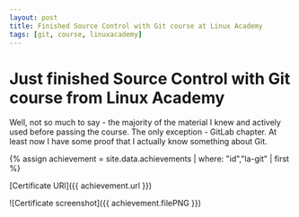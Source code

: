 ```yaml
---
layout: post
title: Finished Source Control with Git course at Linux Academy
tags: [git, course, linuxacademy]
---
```

# Just finished Source Control with Git course from Linux Academy
Well, not so much to say - the majority of the material I knew and actively used before passing the course. 
The only exception - GitLab chapter.
At least now I have some proof that I actually know something about Git.

{% assign achievement = site.data.achievements | where: "id","la-git" | first %}

[Certificate URl]({{ achievement.url }})

![Certificate screenshot]({{ achievement.filePNG }})

